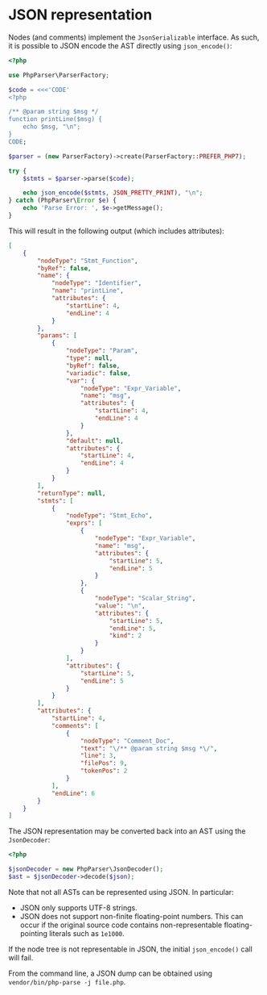 JSON representation
===================

Nodes (and comments) implement the `JsonSerializable` interface. As such, it is possible to JSON
encode the AST directly using `json_encode()`:

```php
<?php

use PhpParser\ParserFactory;

$code = <<<'CODE'
<?php

/** @param string $msg */
function printLine($msg) {
    echo $msg, "\n";
}
CODE;

$parser = (new ParserFactory)->create(ParserFactory::PREFER_PHP7);

try {
    $stmts = $parser->parse($code);

    echo json_encode($stmts, JSON_PRETTY_PRINT), "\n";
} catch (PhpParser\Error $e) {
    echo 'Parse Error: ', $e->getMessage();
}
```

This will result in the following output (which includes attributes):

```json
[
    {
        "nodeType": "Stmt_Function",
        "byRef": false,
        "name": {
            "nodeType": "Identifier",
            "name": "printLine",
            "attributes": {
                "startLine": 4,
                "endLine": 4
            }
        },
        "params": [
            {
                "nodeType": "Param",
                "type": null,
                "byRef": false,
                "variadic": false,
                "var": {
                    "nodeType": "Expr_Variable",
                    "name": "msg",
                    "attributes": {
                        "startLine": 4,
                        "endLine": 4
                    }
                },
                "default": null,
                "attributes": {
                    "startLine": 4,
                    "endLine": 4
                }
            }
        ],
        "returnType": null,
        "stmts": [
            {
                "nodeType": "Stmt_Echo",
                "exprs": [
                    {
                        "nodeType": "Expr_Variable",
                        "name": "msg",
                        "attributes": {
                            "startLine": 5,
                            "endLine": 5
                        }
                    },
                    {
                        "nodeType": "Scalar_String",
                        "value": "\n",
                        "attributes": {
                            "startLine": 5,
                            "endLine": 5,
                            "kind": 2
                        }
                    }
                ],
                "attributes": {
                    "startLine": 5,
                    "endLine": 5
                }
            }
        ],
        "attributes": {
            "startLine": 4,
            "comments": [
                {
                    "nodeType": "Comment_Doc",
                    "text": "\/** @param string $msg *\/",
                    "line": 3,
                    "filePos": 9,
                    "tokenPos": 2
                }
            ],
            "endLine": 6
        }
    }
]
```

The JSON representation may be converted back into an AST using the `JsonDecoder`:

```php
<?php

$jsonDecoder = new PhpParser\JsonDecoder();
$ast = $jsonDecoder->decode($json);
```

Note that not all ASTs can be represented using JSON. In particular:

 * JSON only supports UTF-8 strings.
 * JSON does not support non-finite floating-point numbers. This can occur if the original source
   code contains non-representable floating-pointing literals such as `1e1000`.

If the node tree is not representable in JSON, the initial `json_encode()` call will fail.

From the command line, a JSON dump can be obtained using `vendor/bin/php-parse -j file.php`.
